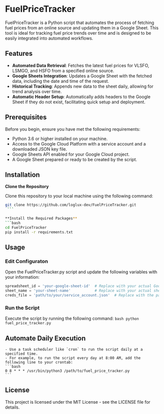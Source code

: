 # FuelPriceTracker

FuelPriceTracker is a Python script that automates the process of fetching fuel prices from an online source and updating them in a Google Sheet. This tool is ideal for tracking fuel price trends over time and is designed to be easily integrated into automated workflows.

## Features

- **Automated Data Retrieval**: Fetches the latest fuel prices for VLSFO, LSMGO, and HSFO from a specified online source.
- **Google Sheets Integration**: Updates a Google Sheet with the fetched data, including the date and time of the request.
- **Historical Tracking**: Appends new data to the sheet daily, allowing for trend analysis over time.
- **Automatic Header Setup**: Automatically adds headers to the Google Sheet if they do not exist, facilitating quick setup and deployment.

## Prerequisites

Before you begin, ensure you have met the following requirements:

- Python 3.6 or higher installed on your machine.
- Access to the Google Cloud Platform with a service account and a downloaded JSON key file.
- Google Sheets API enabled for your Google Cloud project.
- A Google Sheet prepared or ready to be created by the script.

## Installation

**Clone the Repository**

   Clone this repository to your local machine using the following command:

   ```bash
   git clone https://github.com/loglux-dev/FuelPriceTracker.git
    ```
   
**Install the Required Packages**
```bash
cd FuelPriceTracker
pip install -r requirements.txt 
```

## Usage

### Edit Configuraton
Open the FuelPriceTracker.py script and update the following variables with your information:

```python
spreadsheet_id = 'your-google-sheet-id'  # Replace with your actual Google Sheet ID
sheet_name = 'your-sheet-name'           # Replace with your actual sheet name
creds_file = 'path/to/your/service_account.json'  # Replace with the path to your JSON key f
```
### Run the Script

Execute the script by running the following command:
    ```bash
    python fuel_price_tracker.py
    ```
## Automate Daily Execution
    - Use a task scheduler like `cron` to run the script daily at a specified time.
    - For example, to run the script every day at 8:00 AM, add the following line to your crontab:
    ```bash
    0 8 * * * /usr/bin/python3 /path/to/fuel_price_tracker.py
    ```
## License
This project is licensed under the MIT License - see the LICENSE file for details.


